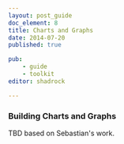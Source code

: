 ```yaml
---
layout: post_guide
doc_element: 8
title: Charts and Graphs
date: 2014-07-20
published: true

pub: 
	- guide
	- toolkit
editor: shadrock

---
```


### Building Charts and Graphs
TBD based on Sebastian's work.

